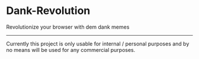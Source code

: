 # Dank-Revolution
Revolutionize your browser with dem dank memes

------

Currently this project is only usable for internal / personal purposes and by no means will be used for any commercial purposes.
